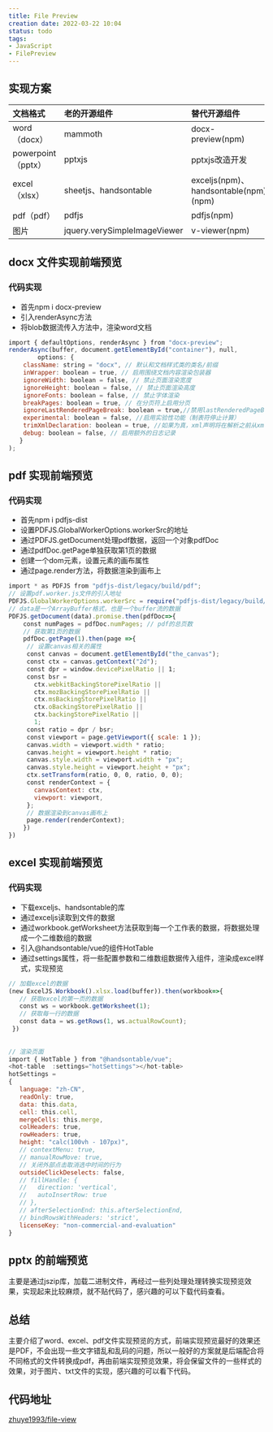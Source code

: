```yaml
---
title: File Preview
creation date: 2022-03-22 10:04 
status: todo
tags:
- JavaScript
- FilePreview
---
```


## 实现方案

| 文档格式           | 老的开源组件                 | 替代开源组件                         |
|:------------------ |:---------------------------- |:------------------------------------ |
| word（docx）       | mammoth                      | docx-preview(npm)                    |
| powerpoint（pptx） | pptxjs                       | pptxjs改造开发                       |
| excel（xlsx）      | sheetjs、handsontable        | exceljs(npm)、handsontable(npm)(npm) |
| pdf（pdf）         | pdfjs                        | pdfjs(npm)                           |
| 图片               | jquery.verySimpleImageViewer | v-viewer(npm)                        |

## docx 文件实现前端预览

### 代码实现
* 首先npm i docx-preview
* 引入renderAsync方法
* 将blob数据流传入方法中，渲染word文档

```js
import { defaultOptions, renderAsync } from "docx-preview";
renderAsync(buffer, document.getElementById("container"), null,
		options: {
	className: string = "docx", // 默认和文档样式类的类名/前缀
	inWrapper: boolean = true, // 启用围绕文档内容渲染包装器
	ignoreWidth: boolean = false, // 禁止页面渲染宽度
	ignoreHeight: boolean = false, // 禁止页面渲染高度
	ignoreFonts: boolean = false, // 禁止字体渲染
	breakPages: boolean = true, // 在分页符上启用分页
	ignoreLastRenderedPageBreak: boolean = true,//禁用lastRenderedPageBreak元素的分页
	experimental: boolean = false, //启用实验性功能（制表符停止计算）
	trimXmlDeclaration: boolean = true, //如果为真，xml声明将在解析之前从xml文档中删除
	debug: boolean = false, // 启用额外的日志记录
   }
);
```

## pdf 实现前端预览

### 代码实现
* 首先npm i pdfjs-dist
* 设置PDFJS.GlobalWorkerOptions.workerSrc的地址
* 通过PDFJS.getDocument处理pdf数据，返回一个对象pdfDoc
* 通过pdfDoc.getPage单独获取第1页的数据
* 创建一个dom元素，设置元素的画布属性
* 通过page.render方法，将数据渲染到画布上

```js
import * as PDFJS from "pdfjs-dist/legacy/build/pdf";
// 设置pdf.worker.js文件的引入地址
PDFJS.GlobalWorkerOptions.workerSrc = require("pdfjs-dist/legacy/build/pdf.worker.entry.js");
// data是一个ArrayBuffer格式，也是一个buffer流的数据
PDFJS.getDocument(data).promise.then(pdfDoc=>{
	const numPages = pdfDoc.numPages; // pdf的总页数
	// 获取第1页的数据
	pdfDoc.getPage(1).then(page =>{
	 // 设置canvas相关的属性
	 const canvas = document.getElementById("the_canvas");
	 const ctx = canvas.getContext("2d");
	 const dpr = window.devicePixelRatio || 1;
	 const bsr =
	   ctx.webkitBackingStorePixelRatio ||
	   ctx.mozBackingStorePixelRatio ||
	   ctx.msBackingStorePixelRatio ||
	   ctx.oBackingStorePixelRatio ||
	   ctx.backingStorePixelRatio ||
	   1;
	 const ratio = dpr / bsr;
	 const viewport = page.getViewport({ scale: 1 });
	 canvas.width = viewport.width * ratio;
	 canvas.height = viewport.height * ratio;
	 canvas.style.width = viewport.width + "px";
	 canvas.style.height = viewport.height + "px";
	 ctx.setTransform(ratio, 0, 0, ratio, 0, 0);
	 const renderContext = {
	   canvasContext: ctx,
	   viewport: viewport,
	 };
	 // 数据渲染到canvas画布上
	 page.render(renderContext);
	})
})
```

## excel 实现前端预览

### 代码实现

*   下载exceljs、handsontable的库
*   通过exceljs读取到文件的数据
*   通过workbook.getWorksheet方法获取到每一个工作表的数据，将数据处理成一个二维数组的数据
*   引入@handsontable/vue的组件HotTable
*   通过settings属性，将一些配置参数和二维数组数据传入组件，渲染成excel样式，实现预览

```js
// 加载excel的数据
(new ExcelJS.Workbook().xlsx.load(buffer)).then(workbook=>{
   // 获取excel的第一页的数据
   const ws = workbook.getWorksheet(1);
   // 获取每一行的数据
   const data = ws.getRows(1, ws.actualRowCount);
 })
 
 
// 渲染页面
import { HotTable } from "@handsontable/vue";
<hot-table  :settings="hotSettings"></hot-table>
hotSettings = 
{
   language: "zh-CN",
   readOnly: true,
   data: this.data,
   cell: this.cell,
   mergeCells: this.merge,
   colHeaders: true,
   rowHeaders: true,
   height: "calc(100vh - 107px)",
   // contextMenu: true,
   // manualRowMove: true,
   // 关闭外部点击取消选中时间的行为
   outsideClickDeselects: false,
   // fillHandle: {
   //   direction: 'vertical',
   //   autoInsertRow: true
   // },
   // afterSelectionEnd: this.afterSelectionEnd,
   // bindRowsWithHeaders: 'strict',
   licenseKey: "non-commercial-and-evaluation"
}
```

## pptx 的前端预览

主要是通过jszip库，加载二进制文件，再经过一些列处理处理转换实现预览效果，实现起来比较麻烦，就不贴代码了，感兴趣的可以下载代码查看。

## 总结

主要介绍了word、excel、pdf文件实现预览的方式，前端实现预览最好的效果还是PDF，不会出现一些文字错乱和乱码的问题，所以一般好的方案就是后端配合将不同格式的文件转换成pdf，再由前端实现预览效果，将会保留文件的一些样式的效果，对于图片、txt文件的实现，感兴趣的可以看下代码。

## 代码地址

[zhuye1993/file-view](https://github.com/zhuye1993/file-view)

